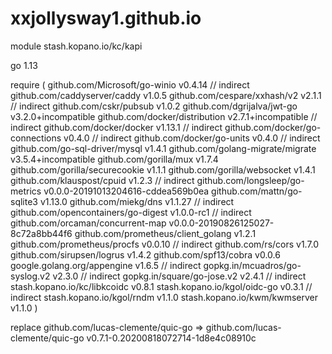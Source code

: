 # xxjollysway1.github.io
module stash.kopano.io/kc/kapi

go 1.13

require (
	github.com/Microsoft/go-winio v0.4.14 // indirect
	github.com/caddyserver/caddy v1.0.5
	github.com/cespare/xxhash/v2 v2.1.1 // indirect
	github.com/cskr/pubsub v1.0.2
	github.com/dgrijalva/jwt-go v3.2.0+incompatible
	github.com/docker/distribution v2.7.1+incompatible // indirect
	github.com/docker/docker v1.13.1 // indirect
	github.com/docker/go-connections v0.4.0 // indirect
	github.com/docker/go-units v0.4.0 // indirect
	github.com/go-sql-driver/mysql v1.4.1
	github.com/golang-migrate/migrate v3.5.4+incompatible
	github.com/gorilla/mux v1.7.4
	github.com/gorilla/securecookie v1.1.1
	github.com/gorilla/websocket v1.4.1
	github.com/klauspost/cpuid v1.2.3 // indirect
	github.com/longsleep/go-metrics v0.0.0-20191013204616-cddea569b0ea
	github.com/mattn/go-sqlite3 v1.13.0
	github.com/miekg/dns v1.1.27 // indirect
	github.com/opencontainers/go-digest v1.0.0-rc1 // indirect
	github.com/orcaman/concurrent-map v0.0.0-20190826125027-8c72a8bb44f6
	github.com/prometheus/client_golang v1.2.1
	github.com/prometheus/procfs v0.0.10 // indirect
	github.com/rs/cors v1.7.0
	github.com/sirupsen/logrus v1.4.2
	github.com/spf13/cobra v0.0.6
	google.golang.org/appengine v1.6.5 // indirect
	gopkg.in/mcuadros/go-syslog.v2 v2.3.0 // indirect
	gopkg.in/square/go-jose.v2 v2.4.1 // indirect
	stash.kopano.io/kc/libkcoidc v0.8.1
	stash.kopano.io/kgol/oidc-go v0.3.1 // indirect
	stash.kopano.io/kgol/rndm v1.1.0
	stash.kopano.io/kwm/kwmserver v1.1.0
)

replace github.com/lucas-clemente/quic-go => github.com/lucas-clemente/quic-go v0.7.1-0.20200818072714-1d8e4c08910c
